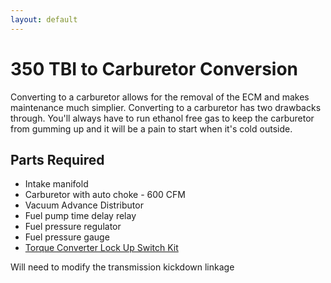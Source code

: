 ```yaml
---
layout: default
---
```


# 350 TBI to Carburetor Conversion
Converting to a carburetor allows for the removal of the ECM and makes maintenance much simplier. Converting to a carburetor has two drawbacks through. You'll always have to run ethanol free gas to keep the carburetor from gumming up and it will be a pain to start when it's cold outside.

## Parts Required
* Intake manifold
* Carburetor with auto choke - 600 CFM
* Vacuum Advance Distributor
* Fuel pump time delay relay
* Fuel pressure regulator
* Fuel pressure gauge
* [Torque Converter Lock Up Switch Kit](https://www.ebay.com/itm/263099168550)

Will need to modify the transmission kickdown linkage